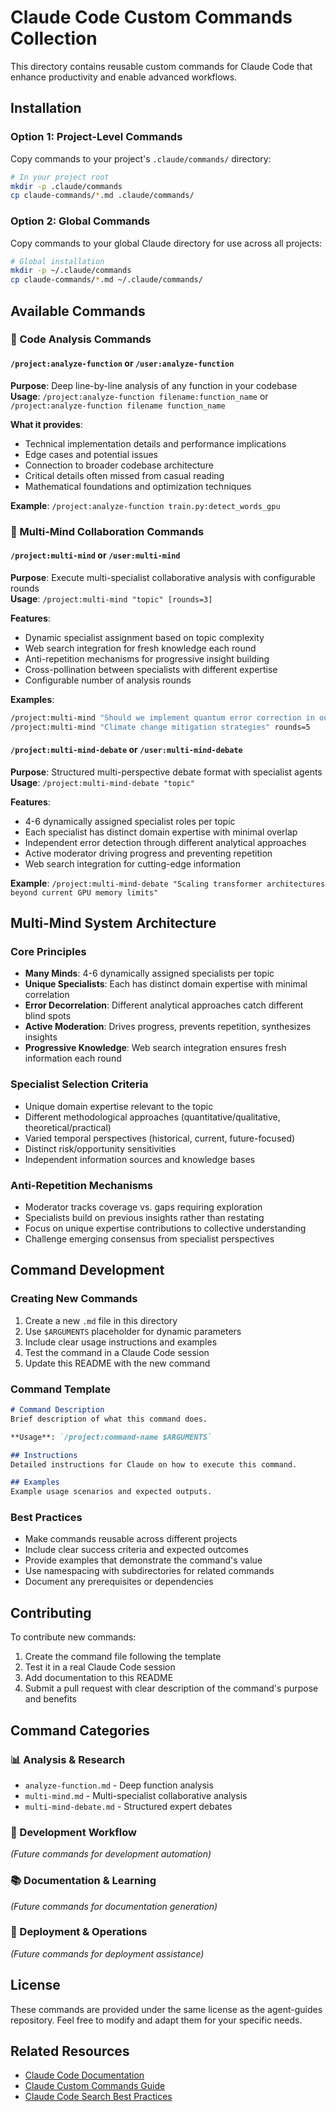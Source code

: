 # Claude Code Custom Commands Collection

This directory contains reusable custom commands for Claude Code that enhance productivity and enable advanced workflows.

## Installation

### Option 1: Project-Level Commands
Copy commands to your project's `.claude/commands/` directory:
```bash
# In your project root
mkdir -p .claude/commands
cp claude-commands/*.md .claude/commands/
```

### Option 2: Global Commands  
Copy commands to your global Claude directory for use across all projects:
```bash
# Global installation
mkdir -p ~/.claude/commands
cp claude-commands/*.md ~/.claude/commands/
```

## Available Commands

### 📝 Code Analysis Commands

#### `/project:analyze-function` or `/user:analyze-function`
**Purpose**: Deep line-by-line analysis of any function in your codebase  
**Usage**: `/project:analyze-function filename:function_name` or `/project:analyze-function filename function_name`

**What it provides**:
- Technical implementation details and performance implications
- Edge cases and potential issues  
- Connection to broader codebase architecture
- Critical details often missed from casual reading
- Mathematical foundations and optimization techniques

**Example**: `/project:analyze-function train.py:detect_words_gpu`

### 🧠 Multi-Mind Collaboration Commands

#### `/project:multi-mind` or `/user:multi-mind`
**Purpose**: Execute multi-specialist collaborative analysis with configurable rounds  
**Usage**: `/project:multi-mind "topic" [rounds=3]`

**Features**:
- Dynamic specialist assignment based on topic complexity
- Web search integration for fresh knowledge each round
- Anti-repetition mechanisms for progressive insight building
- Cross-pollination between specialists with different expertise
- Configurable number of analysis rounds

**Examples**:
```bash
/project:multi-mind "Should we implement quantum error correction in our ML pipeline?"
/project:multi-mind "Climate change mitigation strategies" rounds=5
```

#### `/project:multi-mind-debate` or `/user:multi-mind-debate`
**Purpose**: Structured multi-perspective debate format with specialist agents  
**Usage**: `/project:multi-mind-debate "topic"`

**Features**:
- 4-6 dynamically assigned specialist roles per topic
- Each specialist has distinct domain expertise with minimal overlap
- Independent error detection through different analytical approaches
- Active moderator driving progress and preventing repetition
- Web search integration for cutting-edge information

**Example**: `/project:multi-mind-debate "Scaling transformer architectures beyond current GPU memory limits"`

## Multi-Mind System Architecture

### Core Principles
- **Many Minds**: 4-6 dynamically assigned specialists per topic
- **Unique Specialists**: Each has distinct domain expertise with minimal correlation
- **Error Decorrelation**: Different analytical approaches catch different blind spots  
- **Active Moderation**: Drives progress, prevents repetition, synthesizes insights
- **Progressive Knowledge**: Web search integration ensures fresh information each round

### Specialist Selection Criteria
- Unique domain expertise relevant to the topic
- Different methodological approaches (quantitative/qualitative, theoretical/practical)
- Varied temporal perspectives (historical, current, future-focused)
- Distinct risk/opportunity sensitivities
- Independent information sources and knowledge bases

### Anti-Repetition Mechanisms
- Moderator tracks coverage vs. gaps requiring exploration
- Specialists build on previous insights rather than restating
- Focus on unique expertise contributions to collective understanding
- Challenge emerging consensus from specialist perspectives

## Command Development

### Creating New Commands
1. Create a new `.md` file in this directory
2. Use `$ARGUMENTS` placeholder for dynamic parameters
3. Include clear usage instructions and examples
4. Test the command in a Claude Code session
5. Update this README with the new command

### Command Template
```markdown
# Command Description
Brief description of what this command does.

**Usage**: `/project:command-name $ARGUMENTS`

## Instructions
Detailed instructions for Claude on how to execute this command.

## Examples
Example usage scenarios and expected outputs.
```

### Best Practices
- Make commands reusable across different projects
- Include clear success criteria and expected outcomes
- Provide examples that demonstrate the command's value
- Use namespacing with subdirectories for related commands
- Document any prerequisites or dependencies

## Contributing

To contribute new commands:
1. Create the command file following the template
2. Test it in a real Claude Code session  
3. Add documentation to this README
4. Submit a pull request with clear description of the command's purpose and benefits

## Command Categories

### 📊 Analysis & Research
- `analyze-function.md` - Deep function analysis
- `multi-mind.md` - Multi-specialist collaborative analysis
- `multi-mind-debate.md` - Structured expert debates

### 🔧 Development Workflow
*(Future commands for development automation)*

### 📚 Documentation & Learning  
*(Future commands for documentation generation)*

### 🚀 Deployment & Operations
*(Future commands for deployment assistance)*

## License

These commands are provided under the same license as the agent-guides repository. Feel free to modify and adapt them for your specific needs.

## Related Resources

- [Claude Code Documentation](https://docs.anthropic.com/en/docs/claude-code/slash-commands)
- [Claude Custom Commands Guide](../claude-custom-commands.md)
- [Claude Code Search Best Practices](../claude-code-search-best-practices.md)
